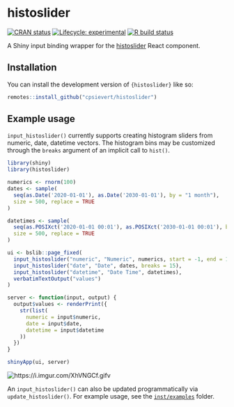 
# histoslider

<!-- badges: start -->

[![CRAN
status](https://www.r-pkg.org/badges/version/histoslider)](https://cran.r-project.org/package=histoslider)
[![Lifecycle:
experimental](https://img.shields.io/badge/lifecycle-experimental-orange.svg)](https://lifecycle.r-lib.org/articles/stages.html)
[![R build
status](https://github.com/cpsievert/histoslider/actions/workflows/R-CMD-check.yaml/badge.svg)](https://github.com/cpsievert/histoslider/actions)

<!-- badges: end -->

A Shiny input binding wrapper for the [histoslider](https://github.com/samhogg/histoslider) React component.

## Installation

You can install the development version of `{histoslider}` like so:

``` r
remotes::install_github("cpsievert/histoslider")
```

## Example usage

`input_histoslider()` currently supports creating histogram sliders from numeric, date, datetime vectors. The histogram bins may be customized through the `breaks` argument of an implicit call to `hist()`.

``` r
library(shiny)
library(histoslider)

numerics <- rnorm(100)
dates <- sample(
  seq(as.Date('2020-01-01'), as.Date('2030-01-01'), by = "1 month"),
  size = 500, replace = TRUE
)

datetimes <- sample(
  seq(as.POSIXct('2020-01-01 00:01'), as.POSIXct('2030-01-01 00:01'), by = "1 month"),
  size = 500, replace = TRUE
)

ui <- bslib::page_fixed(
  input_histoslider("numeric", "Numeric", numerics, start = -1, end = 1),
  input_histoslider("date", "Date", dates, breaks = 15),
  input_histoslider("datetime", "Date Time", datetimes),
  verbatimTextOutput("values")
)

server <- function(input, output) {
  output$values <- renderPrint({
    str(list(
      numeric = input$numeric,
      date = input$date,
      datetime = input$datetime
    ))
  })
}

shinyApp(ui, server)
```


![<https://i.imgur.com/XhVNGCf.gifv>](https://i.imgur.com/XhVNGCf.gif)

An `input_histoslider()` can also be updated programmatically via `update_histoslider()`. For example usage, see the [`inst/examples`](https://github.com/cpsievert/histoslider/tree/main/inst/examples) folder.
